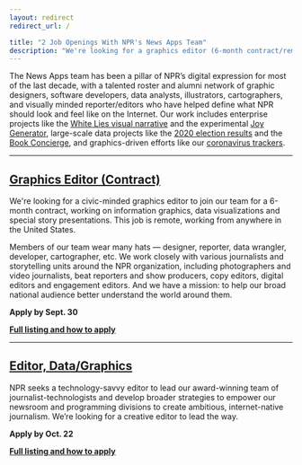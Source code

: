 ```yaml
---
layout: redirect
redirect_url: /

title: "2 Job Openings With NPR's News Apps Team"
description: "We're looking for a graphics editor (6-month contract/remote) and a team editor. Come join us!"
---
```


The News Apps team has been a pillar of NPR’s digital expression for most of the last decade, with a talented roster and alumni network of graphic designers, software developers, data analysts, illustrators, cartographers, and visually minded reporter/editors who have helped define what NPR should look and feel like on the Internet. Our work includes enterprise projects like the [White Lies visual narrative](https://apps.npr.org/white-lies/) and the experimental [Joy Generator](https://apps.npr.org/joy-generator/), large-scale data projects like the [2020 election results](https://apps.npr.org/elections20-interactive/) and the [Book Concierge](https://apps.npr.org/best-books/), and graphics-driven efforts like our [coronavirus trackers](https://www.npr.org/sections/health-shots/2020/09/01/816707182/map-tracking-the-spread-of-the-coronavirus-in-the-u-s).

------

## [Graphics Editor (Contract)](https://recruiting.ultipro.com/NAT1011NATPR/JobBoard/af823b19-a43b-4cda-b6c2-c06508d84cf6/OpportunityDetail?opportunityId=5dc0dc88-e154-41c1-a64d-b6093f75c4ec)

We're looking for a civic-minded graphics editor to join our team for a 6-month contract, working on information graphics, data visualizations and special story presentations. This job is remote, working from anywhere in the United States.

Members of our team wear many hats — designer, reporter, data wrangler, developer, cartographer, etc. We work closely with various journalists and storytelling units around the NPR organization, including photographers and video journalists, beat reporters and show producers, copy editors, digital editors and engagement editors. And we have a mission: to help our broad national audience better understand the world around them.

**Apply by Sept. 30**

**[Full listing and how to apply](https://recruiting.ultipro.com/NAT1011NATPR/JobBoard/af823b19-a43b-4cda-b6c2-c06508d84cf6/OpportunityDetail?opportunityId=5dc0dc88-e154-41c1-a64d-b6093f75c4ec)**

------

## [Editor, Data/Graphics](https://recruiting.ultipro.com/NAT1011NATPR/JobBoard/af823b19-a43b-4cda-b6c2-c06508d84cf6/OpportunityDetail?opportunityId=4c79bd9c-d7a9-4838-b39e-799196129d99)

NPR seeks a technology-savvy editor to lead our award-winning team of journalist-technologists and develop broader strategies to empower our newsroom and programming divisions to create ambitious, internet-native journalism. We’re looking for a creative editor to lead the way.

**Apply by Oct. 22**

**[Full listing and how to apply](https://recruiting.ultipro.com/NAT1011NATPR/JobBoard/af823b19-a43b-4cda-b6c2-c06508d84cf6/OpportunityDetail?opportunityId=4c79bd9c-d7a9-4838-b39e-799196129d99)**
